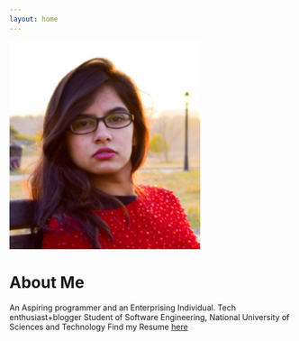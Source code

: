```yaml
---
layout: home
---
```



<img  src="images/we.PNG" />
  
  
# About Me
An Aspiring programmer and an Enterprising Individual. Tech enthusiast+blogger Student of Software Engineering, National University of Sciences and Technology
Find my Resume <a href="http://bit.ly/2uWmLtD">here</a>



